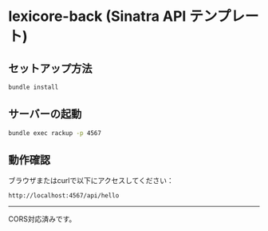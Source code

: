 # lexicore-back (Sinatra API テンプレート)

## セットアップ方法

```sh
bundle install
```

## サーバーの起動

```sh
bundle exec rackup -p 4567
```

## 動作確認

ブラウザまたはcurlで以下にアクセスしてください：

```
http://localhost:4567/api/hello
```

---

CORS対応済みです。 